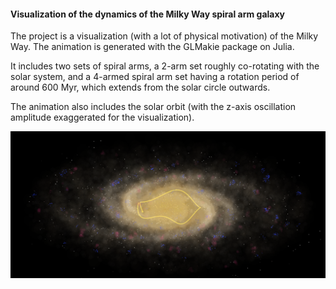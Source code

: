 #### Visualization of the dynamics of the Milky Way spiral arm galaxy 

The project is a visualization (with a lot of physical motivation) of the Milky Way. The animation is generated with the GLMakie package on Julia. 

It includes two sets of spiral arms, a 2-arm set roughly co-rotating with the solar system, and a 4-armed spiral arm set having a rotation period of around 600 Myr, which extends from the solar circle outwards. 

The animation also includes the solar orbit (with the z-axis oscillation amplitude exaggerated for the visualization).

 ![Description of Image](output/snapshot.png)